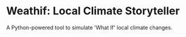 # Weathif: Local Climate Storyteller

A Python-powered tool to simulate 'What If' local climate changes.